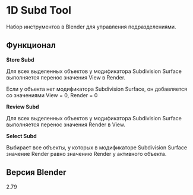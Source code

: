 # 1D Subd Tool

Набор инструментов в Blender для управления подразделениями.

Функционал
-
**Store Subd**

Для всех выделенных объектов у модификатора Subdivision Surface выполняется перенос значения View в Render.

Если у объекта нет модификатора Subdivision Surface, он добавляется со значениями View = 0, Render = 0

**Review Subd**

Для всех выделенных объектов у модификатора Subdivision Surface выполняется перенос значения Render в View.

**Select Subd**

Выбирает все объекты, у которых в модификаторе Subdivision Surface значение Render равно значению Render у активного объекта.

Версия Blender
-
2.79

